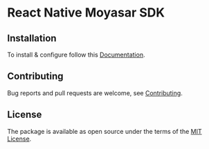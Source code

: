 # React Native Moyasar SDK

## Installation

To install & configure follow this [Documentation](https://docs.moyasar.com/sdk/react-native/installation/).

## Contributing

Bug reports and pull requests are welcome, see [Contributing](./CONTRIBUTING.md).

## License

The package is available as open source under the terms of the [MIT License](http://opensource.org/licenses/MIT).
